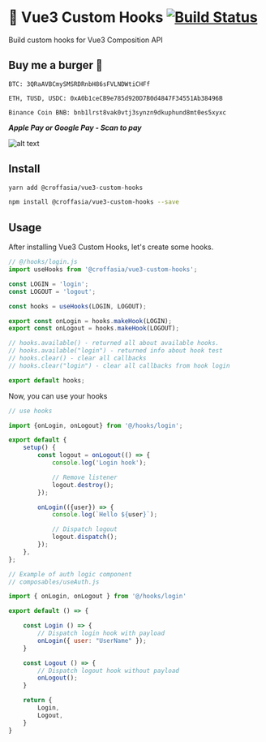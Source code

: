 # 💪 Vue3 Custom Hooks [![Build Status](https://travis-ci.org/PoluosmakAndrew/vue3-custom-hooks.svg?branch=master)](https://travis-ci.org/PoluosmakAndrew/vue3-custom-hooks)

Build custom hooks for Vue3 Composition API

## Buy me a burger 🍔

```
BTC: 3QRaAVBCmySMSRDRnbH86sFVLNDWtiCHFf
```

```
ETH, TUSD, USDC: 0xA0b1ceCB9e785d920D7B0d4847F34551Ab38496B
```

```
Binance Coin BNB: bnb1lrst8vak0vtj3synzn9dkuphund8mt0es5xyxc
```

**_Apple Pay or Google Pay - Scan to pay_**

![alt text](https://wayforpay.com/qr/img?token=qe178b52fd447&size=100 'QR')

## Install

```sh
yarn add @croffasia/vue3-custom-hooks
```

```sh
npm install @croffasia/vue3-custom-hooks --save
```

## Usage

After installing Vue3 Custom Hooks, let's create some hooks.

```js
// @/hooks/login.js
import useHooks from '@croffasia/vue3-custom-hooks';

const LOGIN = 'login';
const LOGOUT = 'logout';

const hooks = useHooks(LOGIN, LOGOUT);

export const onLogin = hooks.makeHook(LOGIN);
export const onLogout = hooks.makeHook(LOGOUT);

// hooks.available() - returned all about available hooks.
// hooks.available("login") - returned info about hook test
// hooks.clear() - clear all callbacks
// hooks.clear("login") - clear all callbacks from hook login

export default hooks;
```

Now, you can use your hooks

```js
// use hooks

import {onLogin, onLogout} from '@/hooks/login';

export default {
	setup() {
		const logout = onLogout(() => {
			console.log('Login hook');

			// Remove listener
			logout.destroy();
		});

		onLogin(({user}) => {
			console.log(`Hello ${user}`);

			// Dispatch logout
			logout.dispatch();
		});
	},
};
```

```js
// Example of auth logic component
// composables/useAuth.js

import { onLogin, onLogout } from '@/hooks/login'

export default () => {

    const Login () => {
        // Dispatch login hook with payload
        onLogin({ user: "UserName" });
    }

    const Logout () => {
        // Dispatch logout hook without payload
        onLogout();
    }

    return {
        Login,
        Logout,
    }
}
```
